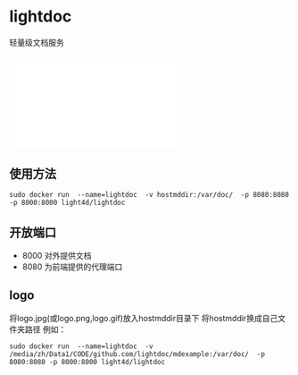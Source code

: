 # lightdoc
轻量级文档服务

## ![概述](doc/prd.md)
## 使用方法
```
sudo docker run  --name=lightdoc  -v hostmddir:/var/doc/  -p 8080:8080 -p 8000:8000 light4d/lightdoc
``` 
 ## 开放端口
 * 8000 
对外提供文档
 * 8080
 为前端提供的代理端口
 ## logo
 将logo.jpg(或logo.png,logo.gif)放入hostmddir目录下
 将hostmddir换成自己文件夹路径 例如：
  
 ```sudo docker run  --name=lightdoc  -v /media/zh/Data1/CODE/github.com/lightdoc/mdexample:/var/doc/  -p 8080:8080 -p 8000:8000 light4d/lightdoc```
 


